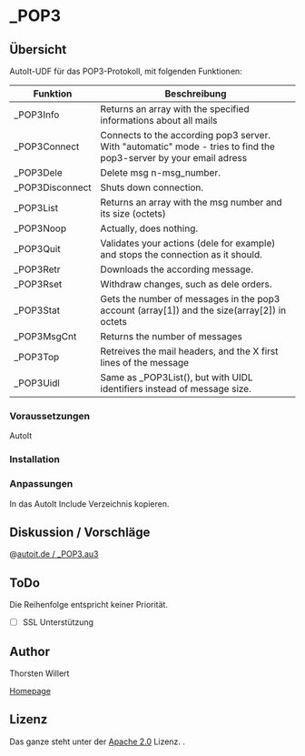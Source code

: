 # _POP3

## Übersicht
AutoIt-UDF für das POP3-Protokoll, mit folgenden Funktionen:

| Funktion | Beschreibung |
|--------|--------|
| _POP3Info | Returns an array with the specified informations about all mails|
| _POP3Connect |Connects to the according pop3 server. With "automatic" mode - tries to find the pop3-server by your email adress|
| _POP3Dele | Delete msg n-msg_number.|
| _POP3Disconnect | Shuts down connection.|
| _POP3List | Returns an array with the msg number and its size (octets)|
| _POP3Noop | Actually, does nothing.|
| _POP3Quit |Validates your actions (dele for example) and stops the connection as it should.|
| _POP3Retr | Downloads the according message.|
| _POP3Rset|Withdraw changes, such as dele orders.|
| _POP3Stat|Gets the number of messages in the pop3 account (array[1]) and the size(array[2]) in octets|
| _POP3MsgCnt|Returns the number of messages|
| _POP3Top|Retreives the mail headers, and the X first lines of the message|
| _POP3Uidl |Same as _POP3List(), but with UIDL identifiers instead of message size. |

### Voraussetzungen
AutoIt

### Installation


### Anpassungen

In das AutoIt Include Verzeichnis kopieren.

## Diskussion / Vorschläge
@[autoit.de / _POP3.au3](https://autoit.de/thread/17028-pop3-udf-v1-03/?postID=340142)

## ToDo

Die Reihenfolge entspricht keiner Priorität.

- [ ] SSL Unterstützung

## Author
Thorsten Willert

[Homepage](http://www.thorsten-willert.de/)

## Lizenz
Das ganze steht unter der [Apache 2.0](https://github.com/THWillert/HomeMatic_CSS/blob/master/LICENSE) Lizenz.
.




